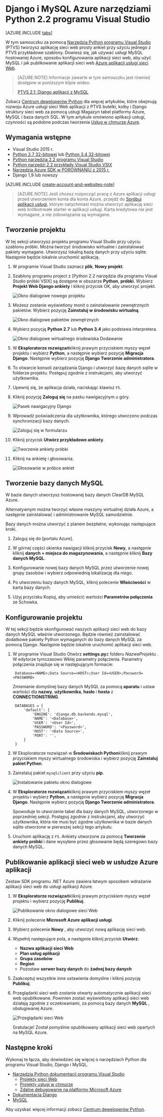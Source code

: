 <properties 
    pageTitle="Django i MySQL Azure narzędziami Python 2.2 programu Visual Studio" 
    description="Dowiedz się, jak używać narzędzia Python programu Visual Studio do tworzenia aplikacji sieci web Django są przechowywane dane w wystąpieniu bazy danych MySQL i Wdroż Azure aplikacji usługi sieci Web." 
    services="app-service\web" 
    documentationCenter="python" 
    authors="huguesv" 
    manager="wpickett" 
    editor=""/>

<tags 
    ms.service="app-service-web" 
    ms.workload="web" 
    ms.tgt_pltfrm="na" 
    ms.devlang="python"
    ms.topic="get-started-article" 
    ms.date="07/07/2016"
    ms.author="huvalo"/>

# <a name="django-and-mysql-on-azure-with-python-tools-22-for-visual-studio"></a>Django i MySQL Azure narzędziami Python 2.2 programu Visual Studio 

[AZURE.INCLUDE [tabs](../../includes/app-service-web-get-started-nav-tabs.md)]

W tym samouczku za pomocą [Narzędzia Python programu Visual Studio] (PTVS) tworzysz aplikację sieci web prosty ankiet przy użyciu jednego z PTVS przykładowe szablony. Dowiesz się, jak używać usługi MySQL hostowanej Azure, sposobu konfigurowania aplikacji sieci web, aby użyć MySQL i jak publikowanie aplikacji sieci web [Azure aplikacji usługi sieci Web](http://go.microsoft.com/fwlink/?LinkId=529714).

> [AZURE.NOTE] Informacje zawarte w tym samouczku jest również dostępne w poniższym klipie wideo:
> 
> [PTVS 2.1: Django aplikacji z MySQL][video]

Zobacz [Centrum deweloperów Python] dla więcej artykułów, które obejmują rozwoju Azure usługi sieci Web aplikacji z PTVS butelki, kolby i Django struktury sieci web za pomocą usługi Magazyn tabel platformy Azure, MySQL i baza danych SQL. W tym artykule omówiono aplikacji usługi, czynności są podobne podczas tworzenia [Usług w chmurze Azure].

## <a name="prerequisites"></a>Wymagania wstępne

 - Visual Studio 2015 r.
 - [Python 2.7 32-bitowej] lub [Python 3.4 32-bitowej]
 - [Python narzędzia 2.2 programu Visual Studio]
 - [Python narzędzi 2.2 przykłady Visual Studio VSIX]
 - [Narzędzia Azure SDK w PORÓWNANIU z 2015 r.]
 - Django 1,9 lub nowszy

[AZURE.INCLUDE [create-account-and-websites-note](../../includes/create-account-and-websites-note.md)]

<!-- This note should not render as part of the the previous include. -->

> [AZURE.NOTE] Jeśli chcesz rozpocząć pracę z Azure aplikacji usługi przed utworzeniem konta dla konta Azure, przejdź do [Spróbuj aplikacji usługi](http://go.microsoft.com/fwlink/?LinkId=523751), którym natychmiast można utworzyć aplikację sieci web krótkotrwałe starter w aplikacji usługi. Karta kredytowa nie jest wymagane, a nie zobowiązania są wymagane.

## <a name="create-the-project"></a>Tworzenie projektu

W tej sekcji utworzysz projektu programu Visual Studio przy użyciu szablonu próbki. Można tworzyć środowisko wirtualne i zainstalować pakiety wymagane. Utworzysz lokalną bazę danych przy użyciu sqlite. Następnie będzie lokalnie uruchomić aplikację.

1. W programie Visual Studio zaznacz **plik**, **Nowy projekt**.

1. Szablony programu project z [Python 2.2 narzędzia dla programu Visual Studio próbki VSIX] są dostępne w obszarze **Python**, **próbki**. Wybierz **Projekt Web Django ankiety** i kliknij przycisk OK, aby utworzyć projekt.

    ![Okno dialogowe nowego projektu](./media/web-sites-python-ptvs-django-mysql/PollsDjangoNewProject.png)

1. Możesz zostanie wyświetlony monit o zainstalowanie zewnętrznych pakietów. Wybierz pozycję **Zainstaluj w środowisku wirtualną**.

    ![Okno dialogowe pakietów zewnętrznych](./media/web-sites-python-ptvs-django-mysql/PollsDjangoExternalPackages.png)

1. Wybierz pozycję **Python 2.7** lub **Python 3.4** jako podstawa interpretera.

    ![Okno dialogowe wirtualnego środowiska Dodawanie](./media/web-sites-python-ptvs-django-mysql/PollsCommonAddVirtualEnv.png)

1. W **Eksploratorze rozwiązań**kliknij prawym przyciskiem myszy węzeł projektu i wybierz **Python**, a następnie wybierz pozycję **Migracja Django**.  Następnie wybierz pozycję **Django Tworzenie administratora**.

1. To otwarcie konsoli zarządzania Django i utworzyć bazę danych sqlite w folderze projektu. Postępuj zgodnie z instrukcjami, aby utworzyć użytkownika.

1. Upewnij się, że aplikacja działa, naciskając klawisz `F5`.

1. Kliknij pozycję **Zaloguj się** na pasku nawigacyjnym u góry.

    ![Pasek nawigacyjny Django](./media/web-sites-python-ptvs-django-mysql/PollsDjangoCommonBrowserLocalMenu.png)

1. Wprowadź poświadczenia dla użytkownika, którego utworzono podczas synchronizacji bazy danych.

    ![Zaloguj się w formularzu](./media/web-sites-python-ptvs-django-mysql/PollsDjangoCommonBrowserLocalLogin.png)

1. Kliknij przycisk **Utwórz przykładowe ankiety**.

    ![Tworzenie ankiety próbki](./media/web-sites-python-ptvs-django-mysql/PollsDjangoCommonBrowserNoPolls.png)

1. Kliknij na ankietę i głosowania.

    ![Głosowanie w próbce ankiet](./media/web-sites-python-ptvs-django-mysql/PollsDjangoSqliteBrowser.png)

## <a name="create-a-mysql-database"></a>Tworzenie bazy danych MySQL

W bazie danych utworzysz hostowanej bazy danych ClearDB MySQL Azure.

Alternatywnym można tworzyć własne maszyny wirtualnej działa Azure, a następnie zainstalować i administrowanie MySQL samodzielnie.

Bazy danych można utworzyć z planem bezpłatne, wykonując następujące kroki.

1. Zaloguj się do [portalu Azure].

1. W górnej części okienka nawigacji kliknij przycisk **Nowy**, a następnie kliknij **danych + miejsca do magazynowania**, a następnie kliknij **Bazy danych MySQL**. 

1. Konfigurowanie nowej bazy danych MySQL przez utworzenie nowej grupy zasobów i wybierz odpowiednią lokalizację dla niego.

1. Po utworzeniu bazy danych MySQL, kliknij polecenie **Właściwości** w karta bazy danych.

1. Użyj przycisku Kopiuj, aby umieścić wartości **Parametrów połączenia** ze Schowka.

## <a name="configure-the-project"></a>Konfigurowanie projektu

W tej sekcji będzie skonfigurować naszych aplikacji sieci web do bazy danych MySQL właśnie utworzonego. Będzie również zainstalować dodatkowe pakiety Python wymaganych do bazy danych MySQL za pomocą Django. Następnie będzie lokalnie uruchomić aplikacji sieci web.

1. W programie Visual Studio Otwórz **settings.py**z folderu *NazwaProjektu* . W edytorze tymczasowo Wklej parametry połączenia. Parametry połączenia znajduje się w następującym formacie:

        Database=<NAME>;Data Source=<HOST>;User Id=<USER>;Password=<PASSWORD>

    Zmienianie domyślnej bazy danych MySQL za pomocą **aparatu** i ustaw wartości dla **nazwy**, **użytkownika**, **hasło** i **hosta** z **CONNECTIONSTRING**.

        DATABASES = {
            'default': {
                'ENGINE': 'django.db.backends.mysql',
                'NAME': '<Database>',
                'USER': '<User Id>',
                'PASSWORD': '<Password>',
                'HOST': '<Data Source>',
                'PORT': '',
            }
        }


1. W Eksploratorze rozwiązań w **Środowiskach Python**kliknij prawym przyciskiem myszy wirtualnego środowiska i wybierz pozycję **Zainstaluj pakiet Python**.

1. Zainstaluj pakiet `mysqlclient` przy użyciu **pip**.

    ![Instalowanie pakietu okno dialogowe](./media/web-sites-python-ptvs-django-mysql/PollsDjangoMySQLInstallPackage.png)

1. W **Eksploratorze rozwiązań**kliknij prawym przyciskiem myszy węzeł projektu i wybierz **Python**, a następnie wybierz pozycję **Migracja Django**.  Następnie wybierz pozycję **Django Tworzenie administratora**.

    Spowoduje to utworzenie tabel dla bazy danych MySQL, utworzonego w poprzedniej sekcji. Postępuj zgodnie z instrukcjami, aby utworzyć użytkownika, która nie musi być zgodne użytkownika w bazie danych sqlite utworzone w pierwszej sekcji tego artykułu.

1. Uruchom aplikację z `F5`. Ankiety utworzone za pomocą **Tworzenie ankiety próbki** i dane wysyłane przez głosowanie będą szeregowo bazy danych MySQL.

## <a name="publish-the-web-app-to-azure-app-service"></a>Publikowanie aplikacji sieci web w usłudze Azure aplikacji

Zestaw SDK programu .NET Azure zawiera łatwym sposobem wdrażanie aplikacji sieci web do usługi aplikacji Azure.

1. W **Eksploratorze rozwiązań**kliknij prawym przyciskiem myszy węzeł projektu i wybierz pozycję **Publikuj**.

    ![Publikowanie okno dialogowe sieci Web](./media/web-sites-python-ptvs-django-mysql/PollsCommonPublishWebSiteDialog.png)

1. Kliknij polecenie **Microsoft Azure aplikacji usługi**.

1. Wybierz polecenie **Nowy** , aby utworzyć nową aplikację sieci web.

1. Wypełnij następujące pola, a następnie kliknij przycisk **Utwórz**:
    - **Nazwa aplikacji sieci Web**
    - **Plan usług aplikacji**
    - **Grupa zasobów**
    - **Region**
    - Pozostaw **serwer bazy danych** do **żadnej bazy danych**

1. Zaakceptuj wszystkie inne ustawienia domyślne i kliknij pozycję **Publikuj**.

1. Przeglądarki sieci web zostanie otwarty automatycznie aplikacji sieci web opublikowane. Powinien zostać wyświetlony aplikacji sieci web działają zgodnie z oczekiwaniami, za pomocą bazy danych **MySQL** , obsługiwanej Azure.

    ![Przeglądarki sieci Web](./media/web-sites-python-ptvs-django-mysql/PollsDjangoAzureBrowser.png)

    Gratulacje! Został pomyślnie opublikowany aplikacji sieci web opartych na MySQL Azure.

## <a name="next-steps"></a>Następne kroki

Wykonaj te łącza, aby dowiedzieć się więcej o narzędziach Python dla programu Visual Studio, Django i MySQL.

- [Narzędzia Python dokumentacji programu Visual Studio]
  - [Projekty sieci Web]
  - [Projekty usługi w chmurze]
  - [Zdalne debugowanie na platformy Microsoft Azure]
- [Dokumentacja Django]
- [MySQL]

Aby uzyskać więcej informacji zobacz [Centrum deweloperów Python](/develop/python/).

<!--Link references-->

[Centrum deweloperów Python]: /develop/python/
[Usług w chmurze Azure]: ../cloud-services-python-ptvs.md

<!--External Link references-->

[Azure Portal]: https://portal.azure.com
[Narzędzia Python programu Visual Studio]: http://aka.ms/ptvs
[Python narzędzia 2.2 programu Visual Studio]: http://go.microsoft.com/fwlink/?LinkID=624025
[Python narzędzi 2.2 przykłady Visual Studio VSIX]: http://go.microsoft.com/fwlink/?LinkID=624025
[Narzędzia Azure SDK w PORÓWNANIU z 2015 r.]: http://go.microsoft.com/fwlink/?LinkId=518003
[Python 2.7 32-bitowej]: http://go.microsoft.com/fwlink/?LinkId=517190 
[Python 3.4 32-bitowej]: http://go.microsoft.com/fwlink/?LinkId=517191
[Narzędzia Python dokumentacji programu Visual Studio]: http://aka.ms/ptvsdocs
[Zdalne debugowanie na platformy Microsoft Azure]: http://go.microsoft.com/fwlink/?LinkId=624026
[Projekty sieci Web]: http://go.microsoft.com/fwlink/?LinkId=624027
[Projekty usługi w chmurze]: http://go.microsoft.com/fwlink/?LinkId=624028
[Dokumentacja Django]: https://www.djangoproject.com/
[MySQL]: http://www.mysql.com/
[video]: http://youtu.be/oKCApIrS0Lo
